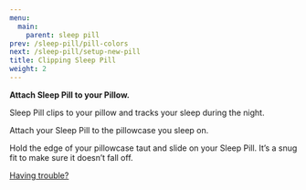 ```yaml
---
menu:
  main:
    parent: sleep pill
prev: /sleep-pill/pill-colors
next: /sleep-pill/setup-new-pill
title: Clipping Sleep Pill
weight: 2
---
```


**Attach Sleep Pill to your Pillow.**

Sleep Pill clips to your pillow and tracks your sleep during the night. 
 

Attach your Sleep Pill to the pillowcase you sleep on.


Hold the edge of your pillowcase taut and slide on your Sleep Pill. It’s a snug fit to make sure it doesn’t fall off.


[Having trouble?](http://guide.hello.is/troubleshoot/attaching-sleep-pill/)
